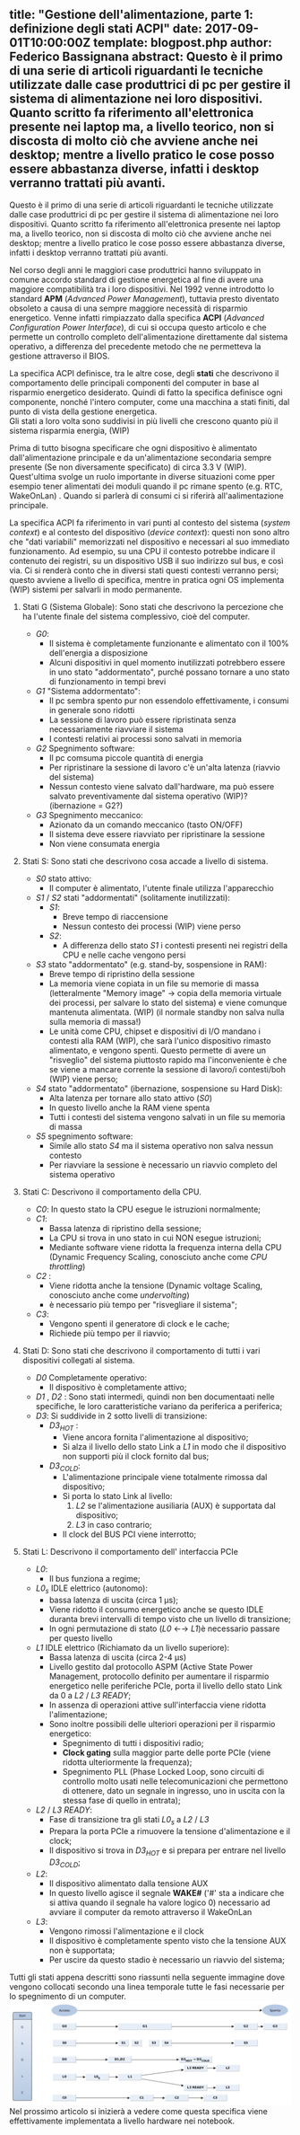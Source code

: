 title: "Gestione dell'alimentazione, parte 1: definizione degli stati ACPI"
date: 2017-09-01T10:00:00Z
template: blogpost.php
author: Federico Bassignana
abstract: Questo è il primo di una serie di articoli riguardanti le tecniche utilizzate dalle case produttrici di pc per gestire il sistema di alimentazione nei loro dispositivi. Quanto scritto fa riferimento all'elettronica presente nei laptop ma, a livello teorico, non si discosta di molto ciò che avviene anche nei desktop; mentre a livello pratico le cose posso essere abbastanza diverse, infatti i desktop verranno trattati più avanti. 
---
Questo è il primo di una serie di articoli riguardanti le tecniche utilizzate dalle case produttrici di pc per gestire il sistema di alimentazione nei loro dispositivi. 
Quanto scritto fa riferimento all'elettronica presente nei laptop ma, a livello teorico, non si discosta di molto ciò che avviene anche nei desktop; mentre a livello pratico 
le cose posso essere abbastanza diverse, infatti i desktop verranno trattati più avanti. 
 
Nel corso degli anni le maggiori case produttrici hanno sviluppato in comune accordo standard di gestione energetica al fine di avere una maggiore compatibilità tra i loro dispositivi.
Nel 1992 venne introdotto lo standard **APM** (*Advanced Power Management*), tuttavia presto diventato obsoleto a causa di una sempre maggiore necessità di risparmio energetico.
Venne infatti rimpiazzato dalla specifica **ACPI** (*Advanced Configuration Power Interface*), di cui si occupa questo articolo e che permette un controllo completo dell'alimentazione direttamente dal sistema operativo, a differenza del precedente metodo che ne permetteva la gestione attraverso il BIOS.
 
La specifica ACPI definisce, tra le altre cose, degli **stati** che descrivono il comportamento delle principali componenti del computer in base al risparmio energetico desiderato. Quindi di fatto la specifica definisce ogni componente, nonché l'intero computer, come una macchina a stati finiti, dal punto di vista della gestione energetica.   
Gli stati a loro volta sono suddivisi in più livelli che crescono quanto pi&ugrave; il sistema risparmia energia, (WIP)
 
Prima di tutto bisogna specificare che ogni dispositivo è alimentato dall'alimentazione principale e da un'alimentazione secondaria sempre presente (Se non diversamente specificato) di circa 3.3 V (WIP).
Quest'ultima svolge un ruolo importante in diverse situazioni come pper esempio tener alimentati dei moduli quando il pc rimane spento (e.g. RTC, WakeOnLan) . Quando si parler&agrave; di consumi 
ci si riferir&agrave; all'aalimentazione principale.
 
La specifica ACPI fa riferimento in vari punti al contesto del sistema (*system context*) e al contesto del dispositivo (*device context*): questi non sono altro che "dati variabili" memorizzati nel dispositivo e necessari al suo immediato funzionamento. Ad esempio, su una CPU il contesto potrebbe indicare il contenuto dei registri, su un dispositivo USB il suo indirizzo sul bus, e così via.
Ci si renderà conto che in diversi stati questi contesti verranno persi; questo avviene a livello di specifica, mentre in pratica ogni OS implementa (WIP) sistemi per salvarli in modo permanente.
  
1. Stati G (Sistema Globale):
    Sono stati che descrivono la percezione che ha l'utente finale del sistema complessivo, cioè del computer.
    * _G0_: 
        * Il sistema è completamente funzionante e alimentato con il 100% dell'energia a disposizione
        * Alcuni dispositivi in quel momento inutilizzati potrebbero essere in uno stato "addormentato", purché possano tornare a uno stato di funzionamento in tempi brevi
    * _G1_ "Sistema addormentato": 
        * Il pc sembra spento pur non essendolo effettivamente, i consumi in generale sono ridotti
        * La sessione di lavoro può essere ripristinata senza necessariamente riavviare il sistema
        * I contesti relativi ai processi sono salvati in memoria
    * _G2_ Spegnimento software:
        * Il pc comsuma piccole quantità di energia
        * Per ripristinare la sessione di lavoro c'è un'alta latenza (riavvio del sistema)
        * Nessun contesto viene salvato dall'hardware, ma può essere salvato preventivamente dal sistema operativo (WIP)? (ibernazione = G2?)
    * _G3_ Spegnimento meccanico:
        * Azionato da un comando meccanico (tasto ON/OFF)
        * Il sistema deve essere riavviato per ripristinare la sessione
        * Non viene consumata energia

 2. Stati S:
    Sono stati che descrivono cosa accade a livello di sistema.
    * _S0_ stato attivo:
        * Il computer è alimentato, l'utente finale utilizza l'apparecchio
    * _S1_ / _S2_ stati "addormentati" (solitamente inutilizzati): 
        * _S1_:
            * Breve tempo di riaccensione
            * Nessun contesto dei processi (WIP) viene perso
        * _S2_:
            * A differenza dello stato _S1_ i contesti presenti nei registri della CPU e nelle cache vengono persi
    * _S3_ stato "addormentato" (e.g. stand-by, sospensione in RAM):
        * Breve tempo di ripristino della sessione
        * La memoria viene copiata in un file su memorie di massa (letteralmente "Memory image" -> copia della memoria virtuale dei processi, per salvare lo stato del sistema) 
			e viene comunque mantenuta alimentata. (WIP) (il normale standby non salva nulla sulla memoria di massa!)
        * Le unità come CPU, chipset e dispositivi di I/O mandano i contesti alla RAM (WIP), che sarà l'unico dispositivo rimasto alimentato, e vengono spenti. 
			Questo permette di avere un "risveglio" del  sistema piuttosto rapido ma l'inconveniente è che se viene a mancare corrente la sessione di lavoro/i contesti/boh (WIP) viene perso;  
    * _S4_ stato "addormentato" (ibernazione, sospensione su Hard Disk):
        * Alta latenza per tornare allo stato attivo (_S0_)
        * In questo livello anche la RAM viene spenta
        * Tutti i contesti del sistema vengono salvati in un file su memoria di massa
    * _S5_ spegnimento software:
        * Simile allo stato _S4_ ma il sistema operativo non salva nessun contesto
        * Per riavviare la sessione è necessario un riavvio completo del sistema operativo

3. Stati C:
    Descrivono il comportamento della CPU.
    * _C0_:
        In questo stato la CPU esegue le istruzioni normalmente;
    * _C1_:
        * Bassa latenza di ripristino della sessione;
        * La CPU si trova in uno stato in cui NON esegue istruzioni;
        * Mediante software viene ridotta la frequenza interna della CPU (Dynamic Frequency Scaling, conosciuto anche come *CPU throttling*)
    * _C2_ :
        * Viene ridotta anche la tensione (Dynamic voltage Scaling, conosciuto anche come *undervolting*)
        * è necessario più tempo per "risvegliare il sistema";
    * _C3_:
        * Vengono spenti il generatore di clock e le cache;
        * Richiede pi&ugrave; tempo per il riavvio;

4. Stati D:
Sono stati che descrivono il comportamento di tutti i vari dispositivi collegati al sistema.
    * _D0_ Completamente operativo:
        * Il dispositivo è completamente attivo;
	* _D1_ , _D2_ :
		Sono stati intermedi, quindi non ben documentaati nelle specifiche, le loro caratteristiche variano da periferica a periferica;
	* _D3_:
		Si suddivide in 2 sotto livelli di transizione:
		* _D3<sub>HOT</sub>_ :
			* Viene ancora fornita l'alimentazione al dispositivo;
			* Si alza il livello dello stato Link a _L1_ in modo che il dispositivo non supporti pi&ugrave; il clock fornito dal bus;
		* _D3<sub>COLD</sub>_:
			* L'alimentazione principale viene totalmente rimossa dal dispositivo;
			* Si porta lo stato Link al livello:
				1. _L2_ se l'alimentazione ausiliaria (AUX) è supportata dal dispositivo;
				2. _L3_ in caso contrario;
			* Il clock del BUS PCI viene interrotto;
5. Stati L:
    Descrivono il comportamento dell' interfaccia PCIe
    * _L0_:
        * Il bus funziona a regime;
    * _L0<sub>s</sub>_ IDLE elettrico (autonomo):
        * bassa latenza di uscita (circa 1 μs); 
        * Viene ridotto il consumo energetico anche se questo IDLE duranta brevi intervalli di tempo visto che un livello di transizione; 
        * In ogni permutazione di stato (_L0_  &#8592;&#8594; _L1_)è necessario passare per questo livello
    * _L1_ IDLE elettrico (Richiamato da un livello superiore):
        * Bassa latenza di uscita (circa 2-4 μs)
        * Livello gestito dal protocollo ASPM (Active State Power Management, protocollo definito per aumentare il risparmio energetico nelle periferiche PCIe, porta il livello dello stato Link da 0 a _L2_ / _L3 READY_;
        * In assenza di operazioni attive sull'interfaccia viene ridotta l'alimentazione;
        * Sono inoltre possibili delle ulteriori operazioni per il risparmio energetico:
            * Spegnimento di tutti i dispositivi radio;
            * **Clock gating** sulla maggior parte delle porte PCIe (viene ridotta ulteriormente la frequenza);
            * Spegnimento PLL (Phase Locked Loop, sono circuiti di controllo molto usati nelle telecomunicazioni che permettono di ottenere, dato un segnale in ingresso, uno in uscita con la 
                stessa fase di quello in entrata);
    * _L2_ / _L3 READY_:
        * Fase di transizione tra gli stati _L0<sub>s</sub>_ a _L2_ / _L3_
        * Prepara la porta PCIe a rimuovere la tensione d'alimentazione e il clock;
        * Il dispositivo si trova in _D3<sub>HOT</sub>_ e si prepara per entrare nel livello _D3<sub>COLD</sub>_;
    * _L2_:
		* Il dispositivo alimentato dalla tensione AUX
        * In questo livello agisce il segnale **WAKE#** ('#' sta a indicare che si attiva quando il segnale ha valore logico 0) necessario ad avviare il computer da remoto attraverso il WakeOnLan
     * _L3_:
        * Vengono rimossi l'alimentazione e il clock
        * Il dispositivo è completamente spento visto che la tensione AUX non è supportata;
        * Per uscire da questo stadio è necessario un riavvio del sistema;
 
Tutti gli stati appena descritti sono riassunti nella seguente immagine dove vengono collocati secondo una linea temporale tutte le fasi necessarie per lo spegnimento di un computer.
<img alt="Tabella riassuntiva degli stati ACPI" title="Tabella riassuntiva degli stati ACPI" src="media/states.png" class="decorativa">
Nel prossimo articolo si inizierà a vedere come questa specifica viene effettivamente implementata a livello hardware nei notebook.       


